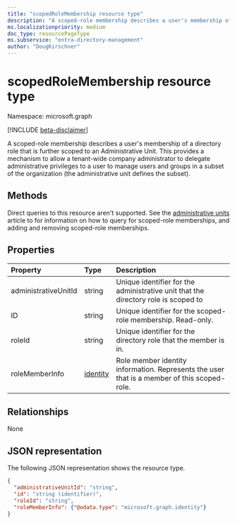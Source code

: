 ```yaml
---
title: "scopedRoleMembership resource type"
description: "A scoped-role membership describes a user's membership of a directory role that is further scoped to an Administrative Unit.  This provides a mechanism to allow a tenant-wide company administrator to delegate administrative privileges to a user to manage users and groups in a subset of the organization (the administrative unit defines the subset)."
ms.localizationpriority: medium
doc_type: resourcePageType
ms.subservice: "entra-directory-management"
author: "DougKirschner"
---
```


# scopedRoleMembership resource type

Namespace: microsoft.graph

[!INCLUDE [beta-disclaimer](../../includes/beta-disclaimer.md)]

A scoped-role membership describes a user's membership of a directory role that is further scoped to an Administrative Unit.  This provides a mechanism to allow a tenant-wide company administrator to delegate administrative privileges to a user to manage users and groups in a subset of the organization (the administrative unit defines the subset).

## Methods
Direct queries to this resource aren't supported.  See the [administrative units](administrativeunit.md) article to for information on how to query for scoped-role memberships, and adding and removing scoped-role memberships.

## Properties
| Property   | Type | Description |
|:---------------|:--------|:----------|
|administrativeUnitId|string|Unique identifier for the administrative unit that the directory role is scoped to|
|ID|string| Unique identifier for the scoped-role membership. Read-only.|
|roleId|string| Unique identifier for the directory role that the member is in.|
|roleMemberInfo|[identity](identity.md)| Role member identity information. Represents the user that is a member of this scoped-role.|

## Relationships
None


## JSON representation

The following JSON representation shows the resource type.

<!-- {
  "blockType": "resource",
  "optionalProperties": [

  ],
  "@odata.type": "microsoft.graph.scopedRoleMembership"
}-->

```json
{
  "administrativeUnitId": "string",
  "id": "string (identifier)",
  "roleId": "string",
  "roleMemberInfo": {"@odata.type": "microsoft.graph.identity"}
}

```

<!-- uuid: 8fcb5dbc-d5aa-4681-8e31-b001d5168d79
2015-10-25 14:57:30 UTC -->
<!--
{
  "type": "#page.annotation",
  "description": "scopedRoleMembership resource",
  "keywords": "",
  "section": "documentation",
  "tocPath": "",
  "suppressions": []
}
-->


